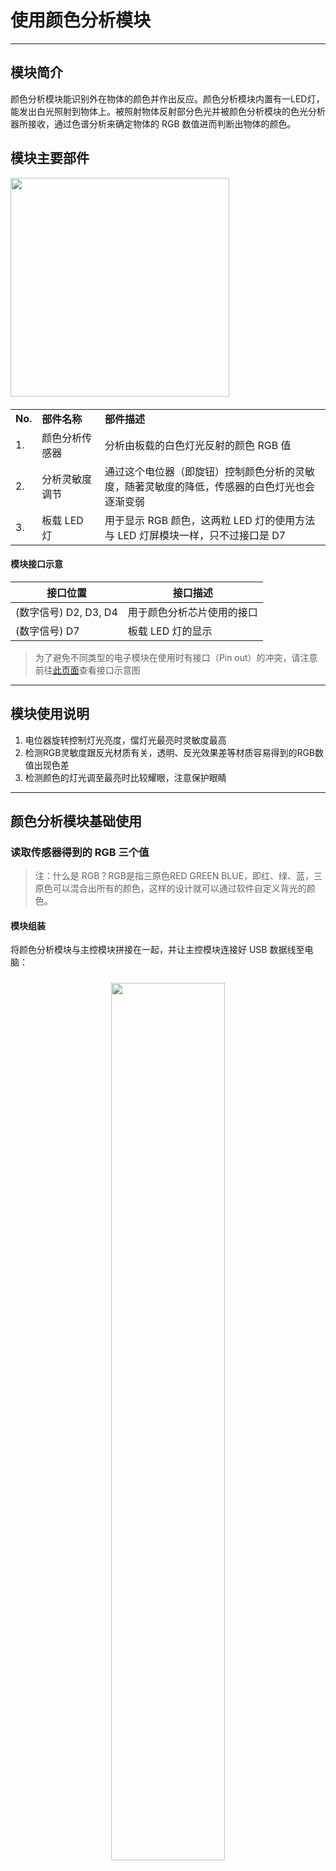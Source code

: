 # 使用颜色分析模块
---

## 模块简介

颜色分析模块能识别外在物体的颜色并作出反应。颜色分析模块内置有一LED灯，能发出白光照射到物体上。被照射物体反射部分色光并被颜色分析模块的色光分析器所接收，通过色谱分析来确定物体的 RGB 数值进而判断出物体的颜色。


## 模块主要部件

<img src="../media/colorAnalysize.jpg" width="350"/>

<table style="margin-top:20px;">
	<tr>
		<td width="6%" style="font-weight: bold;">No.</td>
		<td width="20%" style="font-weight: bold;">部件名称</td>
		<td style="font-weight: bold;">部件描述</td>
	</tr>
	<tr>
		<td>1.</td>
		<td>颜色分析传感器</td>
		<td>分析由板载的白色灯光反射的颜色 RGB 值</td>
	</tr>
	<tr>
		<td>2.</td>
		<td>分析灵敏度调节</td>
		<td>通过这个电位器（即旋钮）控制颜色分析的灵敏度，随著灵敏度的降低，传感器的白色灯光也会逐渐变弱</td>
	</tr>
	<tr>
		<td>3.</td>
		<td>板载 LED 灯</td>
		<td>用于显示 RGB 颜色，这两粒 LED 灯的使用方法与 LED 灯屏模块一样，只不过接口是 D7</td>
	</tr>
</table>

#### 模块接口示意

| 接口位置 | 接口描述           |
| -------- | ------------------ |
| (数字信号) D2, D3, D4    | 用于颜色分析芯片使用的接口       |
| (数字信号) D7   | 板载 LED 灯的显示 |

> 为了避免不同类型的电子模块在使用时有接口（Pin out）的冲突，请注意前往[此页面](/cocomod/pinout-map)查看接口示意图

---

## 模块使用说明
1. 电位器旋转控制灯光亮度，儅灯光最亮时灵敏度最高
2. 检测RGB灵敏度跟反光材质有关，透明、反光效果差等材质容易得到的RGB数值出现色差
3. 检测颜色的灯光调至最亮时比较耀眼，注意保护眼睛
---

## 颜色分析模块基础使用

### 读取传感器得到的 RGB 三个值

> 注：什么是 RGB？RGB是指三原色RED GREEN BLUE，即红、绿、蓝，三原色可以混合出所有的颜色，这样的设计就可以通过软件自定义背光的颜色。

#### 模块组装

将颜色分析模块与主控模块拼接在一起，并让主控模块连接好 USB 数据线至电脑：

<div style="padding: 10px 0 10px 0;text-align: center;"><img src="../media/colorAnalysize_assemble.jpg" width="60%" /></div>

#### 积木编程

<div style="padding: 10px 0 10px 0;text-align: center;"><img src="../media/colorAnalysize_block_getRGB_cn.png" width="100%" /></div>

#### 最终效果

程序上传成功后，请点击右侧工具栏的串口窗口来查看触摸传感的数据输出：

<div style="border:1px solid rgba(0,0,0,.1);padding: 10px 0 10px 0;text-align: center;"><img src="../media/打开序列埠.gif" width="40%" /></div>

<div style="padding: 10px 0 10px 0;text-align: center;"><img src="../media/colorAnalysize_result_getRGB.jpg" width="50%" /></div>

---

## 颜色分析模块进阶使用

### 制作颜色吸取 LED 灯

#### 模块组装

将主控模块与颜色分析模块、LED 灯屏模块、平行转接模块结合在一起，并将主控模块好 USB 数据线至电脑端：

<div style="padding: 10px 0 10px 0;text-align: center;">
	<img style="margin-right:20px;" src="../media/colorAnalysize_module_setLED_cn.png" width="40%" />
	<img src="../media/colorAnalysize_assembly_setLED_cn.png" width="40%" />
</div>

#### 积木编程

<img src="../media/colorAnalysize_block_setLED_cn.png" width="100%"/>

#### 最终效果

程序上传成功后，将颜色分析模块上的「黄色」部分靠近有色物体（建议使用彩色卡纸），随后 LED 灯屏便会根据颜色分析模块读取到的 RGB 数值，显示近似的颜色

---

## RGB 取色器

<div>
	<iframe style="border: 0" id="inlineColorPicker"
    title="Inline Color Picker"
    width="100%"
    frameBorder="0"
    height="450px"
    scrolling="no"
    src="../tools/FlexiColorPicker/examples/showcase.html">
</iframe>
</div>


---
更新时间：2019年8月
